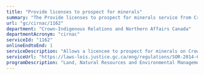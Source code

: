 ```yaml
---
title: "Provide licenses to prospect for minerals"
summary: "The Provide licenses to prospect for minerals service from Crown-Indigenous Relations and Northern Affairs Canada is available end-to-end online, according to the GC Service Inventory."
url: "gc/cirnac/1162"
department: "Crown-Indigenous Relations and Northern Affairs Canada"
departmentAcronym: "cirnac"
serviceId: "1162"
onlineEndtoEnd: 1
serviceDescription: "Allows a licencee to prospect for minerals on Crown lands in Nunavut and to acquire a prospecting permit, a mineral claim or a lease of a mineral claim."
serviceUrl: "https://laws-lois.justice.gc.ca/eng/regulations/SOR-2014-69/page-2.html"
programDescription: "Land, Natural Resources and Environmental Management"
---
```

